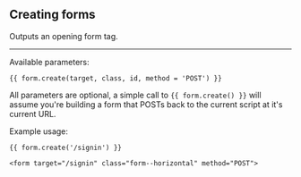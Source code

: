 ## Creating forms

Outputs an opening form tag.

----

Available parameters:

    {{ form.create(target, class, id, method = 'POST') }}

All parameters are optional, a simple call to `{{ form.create() }}` will assume you're building a form that POSTs back to the current script at it's current URL.

Example usage:

	{{ form.create('/signin') }}

	<form target="/signin" class="form--horizontal" method="POST">
